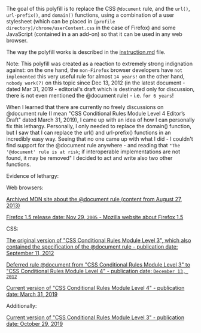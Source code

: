 The goal of this polyfill is to replace the CSS `@document` rule, and the `url()`, `url-prefix()`, and `domain()` functions, using a combination of a user stylesheet (which can be placed in ``[profile directory]/chrome/userContent.css`` in the case of Firefox) and some JavaScript (contained in a an add-on) so that it can be used in any web browser.

The way the polyfill works is described in the [instruction.md](Instruction.md) file.

Note: This polyfill was created as a reaction to extremely strong indignation against: on the one hand, the `non-Firefox` browser developers have `not implemented` this very useful rule for almost `14 years!` on the other hand, `nobody work(?)` on this topic since Dec 13, 2012 (in the latest document - dated Mar 31, 2019 - editorial's draft which is destinated only for discussion, there is not even mentioned the @document rule) - i.e. `for 6 years`!

When I learned that there are currently no freely discussions on @document rule (I mean "CSS Conditional Rules Module Level 4
Editor’s Draft" dated March 31, 2019), I came up with an idea of how I can personally fix this lethargy. Personally, I only needed to replace the domain() function, but I saw that I can replace the url() and url-prefix() functions in an incredibly easy way. Seeing that no one came up with what I did - I couldn't find support for the @document rule anywhere - and reading that `"The '@document' rule is at risk`; if interoperable implementations are not found, it may be removed" I decided to act and write also two other functions.

Evidence of lethargy:

Web browsers:

[Archived MDN site about the @document rule (content from August 27, 2013)](http://web.archive.org/web/20130827170204/https://developer.mozilla.org/en-US/docs/Web/CSS/@document)

[Firefox 1.5 release date: Nov 29, `2005` - Mozilla website about Firefox 1.5](https://website-archive.mozilla.org/www.mozilla.org/firefox_releasenotes/en-us/firefox/releases/1.5)

CSS:

[The original version of "CSS Conditional Rules Module Level 3", which also contained the specification of the @document rule - publication date: September 11, 2012](https://www.w3.org/TR/2012/WD-css3-conditional-20120911/#at-document)

[Deferred rule @document from "CSS Conditional Rules Module Level 3" to "CSS Conditional Rules Module Level 4" - publication date: `December 13, 2012`](https://www.w3.org/TR/2012/WD-css3-conditional-20121213/#changes)

[Current version of "CSS Conditional Rules Module Level 4" - publication date: March 31, 2019](https://drafts.csswg.org/css-conditional-4/)

Additionally:

[Current version of "CSS Conditional Rules Module Level 3" - publication date: October 29, 2019](https://drafts.csswg.org/css-conditional-3/)
